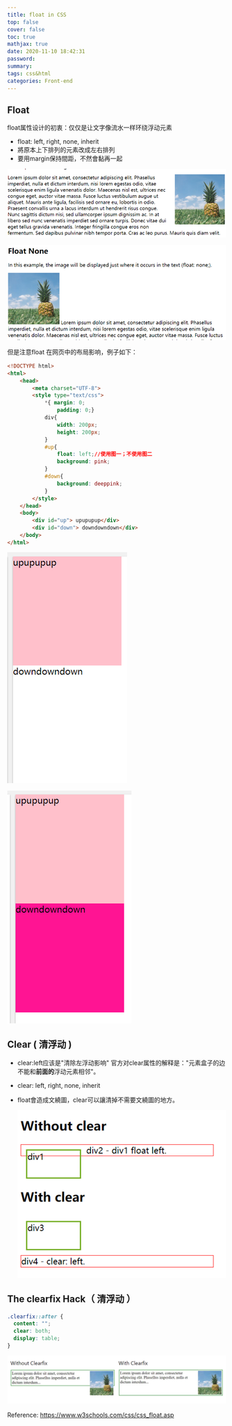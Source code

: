 ```yaml
---
title: float in CSS
top: false
cover: false
toc: true
mathjax: true
date: 2020-11-10 18:42:31
password:
summary:
tags: css&html
categories: Front-end
---
```


## Float 

float属性设计的初衷：仅仅是让文字像流水一样环绕浮动元素

- float:  left, right, none, inherit
- 將原本上下排列的元素改成左右排列
- 要用margin保持間距，不然會黏再一起



![](float-in-CSS/1605005179649.png)



![](float-in-CSS/1605005159222.png)

但是注意float 在网页中的布局影响，例子如下： 

```html
<!DOCTYPE html>
<html>
    <head>
        <meta charset="UTF-8">
        <style type="text/css">
            *{ margin: 0;
                padding: 0;}
            div{
                width: 200px;
                height: 200px;
            }
            #up{
                float: left;//使用图一；不使用图二
                background: pink;
            }
            #down{
                background: deeppink;
            }
        </style>
    </head>
    <body>
        <div id="up"> upupupup</div>
        <div id="down"> downdowndown</div>
    </body>
</html>
```

![](float-in-CSS/1605090591386.png)

![](float-in-CSS/1605090620892.png)

## Clear ( 清浮动 )

- clear:left应该是"清除左浮动影响"
  官方对clear属性的解释是："元素盒子的边不能和**前面的**浮动元素相邻"。

- clear:  left, right, none, inherit

- float會造成文繞圖，clear可以讓清掉不需要文繞圖的地方。

  ![](float-in-CSS/1605005686175.png)

## The clearfix Hack（ 清浮动 ）

```css
.clearfix::after {
  content: "";
  clear: both;
  display: table;
}
```

![](float-in-CSS/1605008030674.png)





Reference:   https://www.w3schools.com/css/css_float.asp